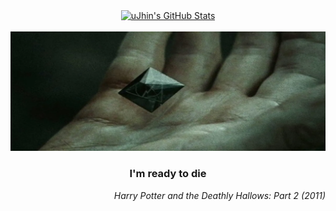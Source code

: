 
<div align="center">
  <a href="https://github.com/uJhin">
    <img alt="uJhin's GitHub Stats" src="https://github-readme-stats.vercel.app/api?username=uJhin">
    <br/><br/>
    <img alt="Banner" src="images/Banner.png">
  </a>  
</div>

<div align="center">
  <h3>I'm ready to die</h3>
</div>
<div align="right">
  <i>Harry Potter and the Deathly Hallows: Part 2 (2011)</i>
</div>


<!--
# You-Jhin
You-Jhin's GitHub page
## Profile
- [GitHub](https://github.com/uJhin)
- email: `ujhin942@gmail.com`
-->

